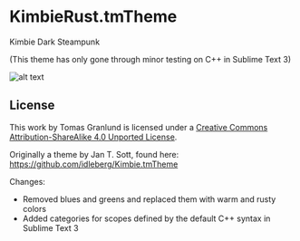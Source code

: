 # KimbieRust.tmTheme
Kimbie Dark Steampunk

(This theme has only gone through minor testing on C++ in Sublime Text 3)

![alt text](https://puu.sh/F1721/63c25571a5.png)

## License

This work by Tomas Granlund is licensed under a [Creative Commons Attribution-ShareAlike 4.0 Unported License](http://creativecommons.org/licenses/by-sa/4.0/deed.en_US).

Originally a theme by Jan T. Sott, found here: https://github.com/idleberg/Kimbie.tmTheme

Changes:
  * Removed blues and greens and replaced them with warm and rusty colors
  * Added categories for scopes defined by the default C++ syntax in Sublime Text 3
